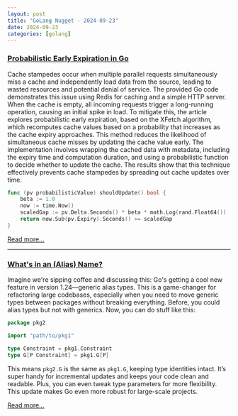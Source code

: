 ```yaml
---
layout: post
title: "GoLang Nugget - 2024-09-23"
date: 2024-09-23
categories: [golang]
---
```

### [Probabilistic Early Expiration in Go](https://dizzy.zone/2024/09/23/Probabilistic-Early-Expiration-in-Go/)

Cache stampedes occur when multiple parallel requests simultaneously miss a cache and independently load data from the source, leading to wasted resources and potential denial of service. The provided Go code demonstrates this issue using Redis for caching and a simple HTTP server. When the cache is empty, all incoming requests trigger a long-running operation, causing an initial spike in load. To mitigate this, the article explores probabilistic early expiration, based on the XFetch algorithm, which recomputes cache values based on a probability that increases as the cache expiry approaches. This method reduces the likelihood of simultaneous cache misses by updating the cache value early. The implementation involves wrapping the cached data with metadata, including the expiry time and computation duration, and using a probabilistic function to decide whether to update the cache. The results show that this technique effectively prevents cache stampedes by spreading out cache updates over time.

```go
func (pv probabilisticValue) shouldUpdate() bool {
	beta := 1.0
	now := time.Now()
	scaledGap := pv.Delta.Seconds() * beta * math.Log(rand.Float64())
	return now.Sub(pv.Expiry).Seconds() >= scaledGap
}
```

[Read more...](https://dizzy.zone/2024/09/23/Probabilistic-Early-Expiration-in-Go/)

---
### [What's in an (Alias) Name?](https://go.dev/blog/alias-names)

Imagine we're sipping coffee and discussing this: Go's getting a cool new feature in version 1.24—generic alias types. This is a game-changer for refactoring large codebases, especially when you need to move generic types between packages without breaking everything. Before, you could alias types but not with generics. Now, you can do stuff like this:

```go
package pkg2

import "path/to/pkg1"

type Constraint = pkg1.Constraint
type G[P Constraint] = pkg1.G[P]
```

This means `pkg2.G` is the same as `pkg1.G`, keeping type identities intact. It’s super handy for incremental updates and keeps your code clean and readable. Plus, you can even tweak type parameters for more flexibility. This update makes Go even more robust for large-scale projects.

[Read more...](https://go.dev/blog/alias-names)